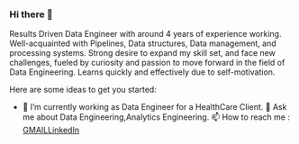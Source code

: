 ### Hi there 👋

 Results Driven Data Engineer with around 4 years of experience working. Well-acquainted with Pipelines, Data structures, Data management, and processing systems. Strong desire to expand my skill set, and face new challenges, fueled by curiosity and passion to move forward in the field of Data Engineering. Learns quickly and effectively due to self-motivation.

Here are some ideas to get you started:

- 🔭 I’m currently working as Data Engineer for a HealthCare Client.
💬 Ask me about Data Engineering,Analytics Engineering.
📫 How to reach me : [GMAIL](vishnu.velpula20@gmail.com)[LinkedIn](https://www.linkedin.com/in/vishnuvelpula)

